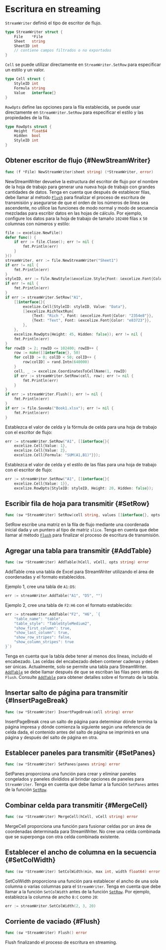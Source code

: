 # Escritura en streaming

`StreamWriter` definió el tipo de escritor de flujo.

```go
type StreamWriter struct {
    File    *File
    Sheet   string
    SheetID int
    // contiene campos filtrados o no exportados
}
```

`Cell` se puede utilizar directamente en `StreamWriter.SetRow` para especificar un estilo y un valor.

```go
type Cell struct {
    StyleID int
    Formula string
    Value   interface{}
}
```

`RowOpts` define las opciones para la fila establecida, se puede usar directamente en `StreamWriter.SetRow` para especificar el estilo y las propiedades de la fila.

```go
type RowOpts struct {
    Height  float64
    Hidden  bool
    StyleID int
}
```

## Obtener escritor de flujo {#NewStreamWriter}

```go
func (f *File) NewStreamWriter(sheet string) (*StreamWriter, error)
```

NewStreamWriter devuelve la estructura del escritor de flujo por el nombre de la hoja de trabajo para generar una nueva hoja de trabajo con grandes cantidades de datos. Tenga en cuenta que después de establecer filas, debe llamar al método [`Flush`](stream.md#Flush) para finalizar el proceso de escritura de transmisión y asegurarse de que el orden de los números de línea sea ascendente, no utilice las funciones de modo normal y modo de secuencia mezcladas para escribir datos en las hojas de cálculo. Por ejemplo, configure los datos para la hoja de trabajo de tamaño `102400` filas x `50` columnas con números y estilo:

```go
file := excelize.NewFile()
defer func() {
    if err := file.Close(); err != nil {
        fmt.Println(err)
    }
}()
streamWriter, err := file.NewStreamWriter("Sheet1")
if err != nil {
    fmt.Println(err)
}
styleID, err := file.NewStyle(&excelize.Style{Font: &excelize.Font{Color: "#777777"}})
if err != nil {
    fmt.Println(err)
}
if err := streamWriter.SetRow("A1",
    []interface{}{
        excelize.Cell{StyleID: styleID, Value: "Data"},
        []excelize.RichTextRun{
            {Text: "Rich ", Font: &excelize.Font{Color: "2354e8"}},
            {Text: "Text", Font: &excelize.Font{Color: "e83723"}},
        },
    },
    excelize.RowOpts{Height: 45, Hidden: false}); err != nil {
    fmt.Println(err)
}
for rowID := 2; rowID <= 102400; rowID++ {
    row := make([]interface{}, 50)
    for colID := 0; colID < 50; colID++ {
        row[colID] = rand.Intn(640000)
    }
    cell, _ := excelize.CoordinatesToCellName(1, rowID)
    if err := streamWriter.SetRow(cell, row); err != nil {
        fmt.Println(err)
    }
}
if err := streamWriter.Flush(); err != nil {
    fmt.Println(err)
}
if err := file.SaveAs("Book1.xlsx"); err != nil {
    fmt.Println(err)
}
```

Establezca el valor de celda y la fórmula de celda para una hoja de trabajo con el escritor de flujo:

```go
err := streamWriter.SetRow("A1", []interface{}{
    excelize.Cell{Value: 1},
    excelize.Cell{Value: 2},
    excelize.Cell{Formula: "SUM(A1,B1)"}});
```

Establezca el valor de celda y el estilo de las filas para una hoja de trabajo con el escritor de flujo:

```go
err := streamWriter.SetRow("A1", []interface{}{
    excelize.Cell{Value: 1}},
    excelize.RowOpts{StyleID: styleID, Height: 20, Hidden: false});
```

## Escribir fila de hoja para transmitir {#SetRow}

```go
func (sw *StreamWriter) SetRow(cell string, values []interface{}, opts ...RowOpts) error
```

SetRow escribe una matriz en la fila de flujo mediante una coordenada inicial dada y un puntero al tipo de matriz `slice`. Tenga en cuenta que debe llamar al método [`Flush`](stream.md#Flush) para finalizar el proceso de escritura de transmisión.

## Agregar una tabla para transmitir {#AddTable}

```go
func (sw *StreamWriter) AddTable(hCell, vCell, opts string) error
```

AddTable crea una tabla de Excel para StreamWriter utilizando el área de coordenadas y el formato establecidos.

Ejemplo 1, cree una tabla de `A1:D5`:

```go
err := streamWriter.AddTable("A1", "D5", "")
```

Ejemplo 2, cree una tabla de `F2:H6` con el formato establecido:

```go
err := streamWriter.AddTable("F2", "H6", `{
    "table_name": "table",
    "table_style": "TableStyleMedium2",
    "show_first_column": true,
    "show_last_column": true,
    "show_row_stripes": false,
    "show_column_stripes": true
}`)
```

Tenga en cuenta que la tabla debe tener al menos dos líneas, incluido el encabezado. Las celdas del encabezado deben contener cadenas y deben ser únicas. Actualmente, solo se permite una tabla para StreamWriter. [`AddTable`](stream.md#AddTable) se debe llamar después de que se escriban las filas pero antes de `Flush`. Consulte [`AddTable`](utils.md#AddTable) para obtener detalles sobre el formato de la tabla.

## Insertar salto de página para transmitir {#InsertPageBreak}

```go
func (sw *StreamWriter) InsertPageBreak(cell string) error
```

InsertPageBreak crea un salto de página para determinar dónde termina la página impresa y dónde comienza la siguiente según una referencia de celda dada, el contenido antes del salto de página se imprimirá en una página y después del salto de página en otra.

## Establecer paneles para transmitir {#SetPanes}

```go
func (sw *StreamWriter) SetPanes(panes string) error
```

SetPanes proporciona una función para crear y eliminar paneles congelados y paneles divididos al brindar opciones de paneles para `StreamWriter`. Tenga en cuenta que debe llamar a la función `SetPanes` antes de la función [`SetRow`](stream.md#SetRow).

## Combinar celda para transmitir {#MergeCell}

```go
func (sw *StreamWriter) MergeCell(hCell, vCell string) error
```

MergeCell proporciona una función para fusionar celdas por un área de coordenadas determinada para StreamWriter. No cree una celda combinada que se superponga con otra celda combinada existente.

## Establecer el ancho de columna en la secuencia {#SetColWidth}

```go
func (sw *StreamWriter) SetColWidth(min, max int, width float64) error
```

SetColWidth proporciona una función para establecer el ancho de una sola columna o varias columnas para el `StreamWriter`. Tenga en cuenta que debe llamar a la función `SetColWidth` antes de la función [`SetRow`](stream.md#SetRow). Por ejemplo, establezca la columna de ancho `B:C` como `20`:

```go
err := streamWriter.SetColWidth(2, 3, 20)
```

## Corriente de vaciado {#Flush}

```go
func (sw *StreamWriter) Flush() error
```

Flush finalizando el proceso de escritura en streaming.
